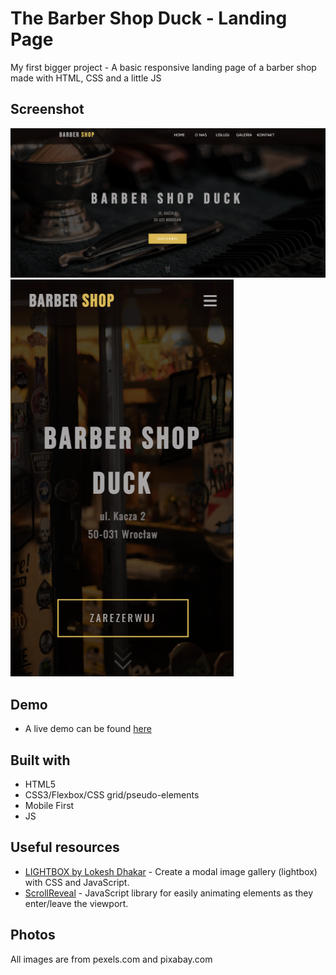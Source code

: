 # The Barber Shop Duck - Landing Page

My first bigger project - A basic responsive landing page of a barber shop made with HTML, CSS and a little JS


## Screenshot

![](./images/deskt_screen1.png) ![](./images/mobile_screen1.png)


## Demo

- A live demo can be found [here](https://barber-shop-duck.vercel.app/)

## Built with

- HTML5
- CSS3/Flexbox/CSS grid/pseudo-elements
- Mobile First
- JS

## Useful resources

- [LIGHTBOX by Lokesh Dhakar](https://lokeshdhakar.com/projects/lightbox2) - Create a modal image gallery (lightbox) with CSS and JavaScript.
- [ScrollReveal](https://scrollrevealjs.org/guide/installation.html) -  JavaScript library for easily animating elements as they enter/leave the viewport.

## Photos
All images are from pexels.com and pixabay.com


